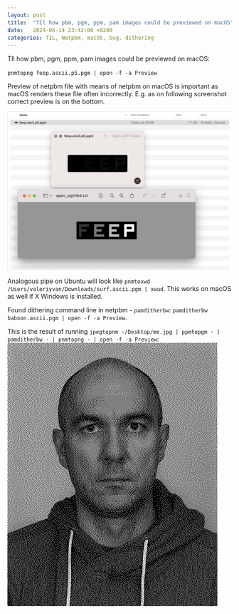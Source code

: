 ```yaml
---
layout: post
title:  "TIl how pbm, pgm, ppm, pam images could be previewed on macOS"
date:   2024-06-14 23:42:00 +0200
categories: TIL, Netpbm, macOS, bug, dithering
---
```

TIl how pbm, pgm, ppm, pam images could be previewed on macOS:

`pnmtopng feep.ascii.p5.pgm | open -f -a Preview`

Preview of netpbm file with means of netpbm on macOS is important as macOS renders these file often incorrectly. E.g. as on following screenshot correct preview is on the bottom.

![Finder screenshot with wrongly rendered pgm file](/assets/images/Screenshot%202024-06-16%20at%2023.10.49.png "Finder screenshot with wrongly rendered pgm file")

Analogous pipe on Ubuntu will look like `pnmtoxwd /Users/valeriyvan/Downloads/surf.ascii.pgm | xwud`. This works on macOS as well if X Windows is installed.

Found dithering command line in netpbm - `pamditherbw`: `pamditherbw baboon.ascii.pgm | open -f -a Preview`.

This is the result of running `jpegtopnm ~/Desktop/me.jpg | ppmtopgm - | pamditherbw - | pnmtopng - | open -f -a Preview`:
![me dithered with pamditherbw](/assets/images/me%20dithered.png "me dithered with pamditherbw")
